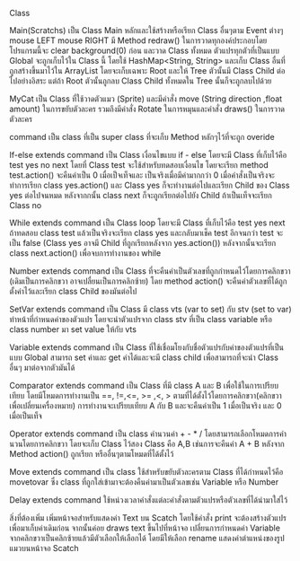 Class

Main(Scratchs)
	เป็น Class Main หลักและใช้สร้างหรือเรียก Class อื่นๆตาม Event ต่างๆ mouse LEFT mouse RIGHT มี Method redraw() ในการวาดทุกองค์ประกอบโดยโปรแกรมนี้จะ clear background(0) ก่อน และวาด Class ทั้งหมด ตัวแปรทุกตัวที่เป็นแบบ Global จะถูกเก็บไว้ใน Class นี้ โดยใช้ HashMap<String, String> และเก็บ Class อื่นที่ถูกสร้างขึ้นมาไว้ใน  ArrayList<command> โดยจะเก็บเฉพาะ Root และให้ Tree ตัวนั้นมี Class Child ต่อไปอย่างอิสระ แต่ถ้า Root ตัวนั้นถูกลบ Class Child ทั้งหมดใน Tree นั้นก็จะถูกลบไปด้วย

MyCat
	เป็น Class ที่ใช้วาดตัวแมว (Sprite) และมีคำสั่ง move (String direction ,float amount) ในการขยับตัวละคร รวมถึงมีคำสั่ง Rotate ในการหมุนและคำสั่ง draws() ในการวาดตัวละคร

command
	เป็น class ที่เป็น super class ที่จะเก็บ Method หลักๆไว้ที่จะถูก overide

If-else extends command
	เป็น Class เงื่อนไขแบบ if - else โดยจะมี Class ที่เก็บไว้คือ test yes no next โดยที่ Class test จะใช้สำหรับทดสอบเงื่อนไข โดยจะเรียก method test.action() จะคืนค่าเป็น 0 เมื่อเป็จเท็จและ เป็นจริงเมื่อมีค่ามากกว่า 0 
เมื่อคำสั่งเป็นจริงจะทำการเรียก class yes.action() และ Class yes ก็จะทำงานต่อไปและเรียก Child ของ Class yes ต่อไปจนหมด หลังจากกนั้น class next ก็จะถูกเรียกต่อไปยัง Child ถ้าเป็นเท็จจะเรียก Class no

While extends command
	เป็น Class loop โดยจะมี Class ที่เก็บไว้คือ test yes next ถ้าทดสอบ class test แล้วเป็นจริงจะเรียก class yes และกลับมาเช็ค test อีกจนกว่า test จะเป็น false (Class yes อาจมี Child ที่ถูกเรียกหลังจาก yes.action()) หลังจากนั้นจะเรียก class next.action() เพื่อจบการทำงานของ while





Number extends command
	เป็น Class ที่จะคืนค่าเป็นตัวเลขที่ถูกกำหนดไว้โดยการคลิกขวา (เดิมเป็นการคลิกขวา อาจเปลื่ยนเป็นการคลิกซ้าย) โดย method action() จะคืนค่าตัวเลขที่ได้ถูกตั้งค่าไว้และเรียก class Child ของมันต่อไป

SetVar extends command
	เป็น Class มี class vts (var to set) กับ stv (set to var) ทำหน้าที่กำหนดค่าของตัวแปร โดยจะนำตัวแปรจาก class stv ที่เป็น class variable หรือ class number มา set value ให้กับ vts

Variable extends command
	เป็น Class ที่ใช้เชื่อมโยงกับชื่อตัวแปรกับค่าของตัวแปรที่เป็นแบบ Global  สามารถ set ค่าและ get ค่าได้และจะมี class child เพื่อสามารถที่จะนำ Class อื่นๆ มาต่อจากตัวมันได้

Comparator extends command
	เป็น Class ที่มี class A และ B เพื่อใช้ในการเปรียบเทียบ โดยมีโหมดการทำงานเป็น ==, !=,<=, >= ,<, > ตามที่ได้ตั้งไว้โดยการคลิกขวา(คลิกขวาเพื่อเปลี่ยนเครื่องหมาย) การทำงานจะเปรียบเทียบ A กับ B และจะคืนค่าเป็น 1 เมื่อเป็นจริง และ 0 เมื่อเป็นเท็จ

Operator extends command
	เป็น class คำนวนค่า + - * / โดยสามารถเลือกโหมดการคำนวนโดยการคลิกขวา โดยจะเก็บ Class ไว้สอง Class คือ A,B เช่นการจะคืนค่า A + B หลังจาก Method action() ถูกเรียก หรืออื่นๆตามโหมดที่ได้ตั้งไว้

Move extends command
	เป็น class ใช้สำหรับขยับตัวละครตาม Class ที่ได้กำหนดไว้คือ movetovar ซึ่ง class ที่ถูกใส่เข้ามาจะต้องคืนค่ามาเป็นตัวเลขเช่น Variable หรือ Number

Delay extends command
	ใช้หน่วงเวลาคำสั่งแต่ละคำสั่งตามตัวแปรหรือตัวเลขที่ได้นำมาใส่ไว้


สิ่งที่ต้องเพิ่ม
เพิ่มหน้าจอสำหรับแสดงค่า Text บน Scatch โดยใช้คำสั่ง print จะต้องสร้างตัวแปร เพื่อมาเก็บค่าเดิมก่อน จากนั้นค่อย draws text ขึ้นไปที่หน้าจอ
เปลี่ยนการกำหนดค่า Variable จากคลิกขวาเป็นคลิกซ้ายแล้วมีตัวเลือกให้เลือกได้ โดยมีให้เลือก rename 
แสดงค่าตำแหน่งของรูปแมวบนหน้าจอ Scatch 




